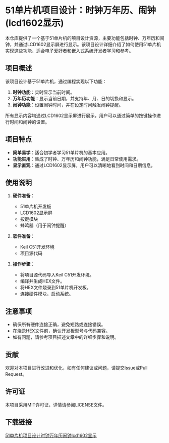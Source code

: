 # 51单片机项目设计：时钟万年历、闹钟(lcd1602显示)

本仓库提供了一个基于51单片机的项目设计资源，主要功能包括时钟、万年历和闹钟，并通过LCD1602显示屏进行显示。该项目设计详细介绍了如何使用51单片机实现这些功能，适合电子爱好者和嵌入式系统开发者学习和参考。

## 项目概述

该项目设计基于51单片机，通过编程实现以下功能：
1. **时钟功能**：实时显示当前时间。
2. **万年历功能**：显示当前日期，并支持年、月、日的切换和显示。
3. **闹钟功能**：设置闹钟时间，并在设定时间触发闹钟提醒。

所有显示内容均通过LCD1602显示屏进行展示，用户可以通过简单的按键操作进行时间和闹钟的设置。

## 项目特点

- **简单易学**：适合初学者学习51单片机的基本应用。
- **功能实用**：集成了时钟、万年历和闹钟功能，满足日常使用需求。
- **显示直观**：通过LCD1602显示屏，用户可以清晰地看到时间和日期信息。

## 使用说明

1. **硬件准备**：
   - 51单片机开发板
   - LCD1602显示屏
   - 按键模块
   - 蜂鸣器（用于闹钟提醒）

2. **软件准备**：
   - Keil C51开发环境
   - 项目源代码

3. **操作步骤**：
   - 将项目源代码导入Keil C51开发环境。
   - 编译并生成HEX文件。
   - 将HEX文件烧录到51单片机开发板。
   - 连接硬件模块，启动系统。

## 注意事项

- 确保所有硬件连接正确，避免短路或连接错误。
- 在烧录HEX文件前，确认开发板型号与代码兼容。
- 如有问题，请参考项目描述文章中的详细步骤和说明。

## 贡献

欢迎对本项目进行改进和优化，如有任何建议或问题，请提交Issue或Pull Request。

## 许可证

本项目采用MIT许可证，详情请参阅LICENSE文件。

## 下载链接

[51单片机项目设计时钟万年历闹钟lcd1602显示](https://pan.quark.cn/s/9bdcfdc2b19b)